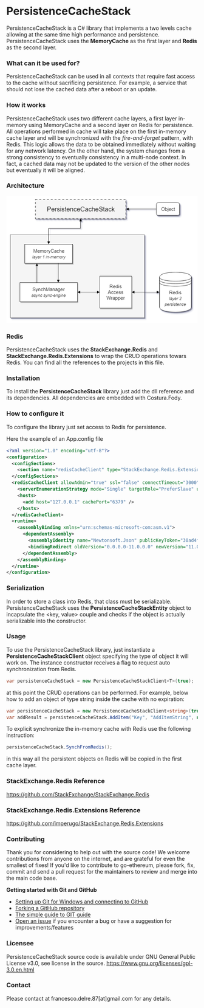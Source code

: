 # PersistenceCacheStack
PersistenceCacheStack is a C# library that implements a two levels cache allowing at the same time high performance and persistence.
PersistenceCacheStack uses the **MemoryCache** as the first layer and **Redis** as the second layer.

### What can it be used for?
PersistenceCacheStack can be used in all contexts that require fast access to the cache without sacrificing persistence.
For example, a service that should not lose the cached data after a reboot or an update.

### How it works
PersistenceCacheStack uses two different cache layers, a first layer in-memory using MemoryCache and a second layer on Redis for persistence.
All operations performed in cache will take place on the first in-memory cache layer and will be synchronized with the *fire-and-forget* pattern, with Redis. 
This logic allows the data to be obtained immediately without waiting for any network latency. On the other hand, the system changes from a strong consistency to eventually consistency in a multi-node context.
In fact, a cached data may not be updated to the version of the other nodes but eventually it will be aligned.

### Architecture
![Alt text](/wiki/img/Architecture.png?raw=true)

### Redis
PersistenceCacheStack uses the **StackExchange.Redis** and **StackExchange.Redis.Extensions** to wrap the CRUD operations towars Redis.
You can find all the references to the projects in this file.

### Installation

To install the **PersistenceCacheStack** library just add the dll reference and its dependencies.
All dependencies are embedded with Costura.Fody.

### How to configure it

To configure the library just set access to Redis for persistence.

Here the example of an App.config file

```xml
<?xml version="1.0" encoding="utf-8"?>
<configuration>
  <configSections>
    <section name="redisCacheClient" type="StackExchange.Redis.Extensions.LegacyConfiguration.RedisCachingSectionHandler, StackExchange.Redis.Extensions.LegacyConfiguration" />
  </configSections>
  <redisCacheClient allowAdmin="true" ssl="false" connectTimeout="3000" database="24">
    <serverEnumerationStrategy mode="Single" targetRole="PreferSlave" unreachableServerAction="IgnoreIfOtherAvailable" />
    <hosts>
      <add host="127.0.0.1" cachePort="6379" />
    </hosts>
  </redisCacheClient>
  <runtime>
    <assemblyBinding xmlns="urn:schemas-microsoft-com:asm.v1">
      <dependentAssembly>
        <assemblyIdentity name="Newtonsoft.Json" publicKeyToken="30ad4fe6b2a6aeed" culture="neutral" />
        <bindingRedirect oldVersion="0.0.0.0-11.0.0.0" newVersion="11.0.0.0" />
      </dependentAssembly>
    </assemblyBinding>
  </runtime>
</configuration>
```

### Serialization
In order to store a class into Redis, that class must be serializable. 
PersistenceCacheStack uses the **PersistenceCacheStackEntity** object to incapsulate the <key, value> couple and checks if the object is actually serializable into the constructor.

### Usage

To use the PersistenceCacheStack library, just instantiate a **PersistenceCacheStackClient** object specifying the type of object it will work on.
The instance constructor receives a flag to request auto synchronization from Redis.

```csharp
var persistenceCacheStack = new PersistenceCacheStackClient<T>(true);
```
at this point the CRUD operations can be performed.
For example, below how to add an object of type string inside the cache with no expiration:

```csharp
var persistenceCacheStack = new PersistenceCacheStackClient<string>(true);
var addResult = persistenceCacheStack.AddItem("Key", "AddItemString", null);
```

To explicit synchronize the in-memory cache with Redis use the following instruction:

```csharp
persistenceCacheStack.SynchFromRedis();
```

in this way all the persistent objects on Redis will be copied in the first cache layer.

### StackExchange.Redis Reference
https://github.com/StackExchange/StackExchange.Redis

### StackExchange.Redis.Extensions Reference
https://github.com/imperugo/StackExchange.Redis.Extensions

### Contributing
Thank you for considering to help out with the source code! We welcome contributions from anyone on the internet, and are grateful for even the smallest of fixes!
If you'd like to contribute to go-ethereum, please fork, fix, commit and send a pull request for the maintainers to review and merge into the main code base.

**Getting started with Git and GitHub**

 * [Setting up Git for Windows and connecting to GitHub](http://help.github.com/win-set-up-git/)
 * [Forking a GitHub repository](http://help.github.com/fork-a-repo/)
 * [The simple guide to GIT guide](http://rogerdudler.github.com/git-guide/)
 * [Open an issue](https://github.com/engineering87/PersistenceCacheStack/issues) if you encounter a bug or have a suggestion for improvements/features

### Licensee
PersistenceCacheStack source code is available under GNU General Public License v3.0, see license in the source.
https://www.gnu.org/licenses/gpl-3.0.en.html

### Contact
Please contact at francesco.delre.87[at]gmail.com for any details.
